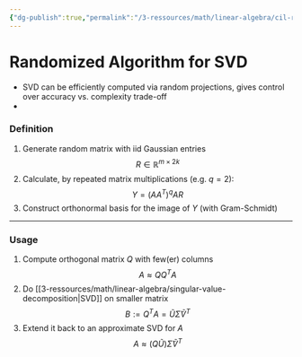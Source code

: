 ```yaml
---
{"dg-publish":true,"permalink":"/3-ressources/math/linear-algebra/cil-randomized-algorithm-svd/","tags":["math/linear-algebra, eth/cil/theory"],"created":"","updated":""}
---
```


# Randomized Algorithm for SVD
- SVD can be efficiently computed via random projections, gives control over accuracy vs. complexity trade-off
- 
### Definition
1. Generate random matrix with iid Gaussian entries
    $$R \in \mathbb{R}^{m \times 2k}$$
2. Calculate, by repeated matrix multiplications (e.g. $q=2$):
   $$Y = (AA^T)^q AR$$
3. Construct orthonormal basis for the image of $Y$ (with Gram-Schmidt)
---
### Usage
1. Compute orthogonal matrix $Q$ with few(er) columns
   $$A \approx QQ^T A$$
2. Do [[3-ressources/math/linear-algebra/singular-value-decomposition\|SVD]] on smaller matrix
   $$B := Q^T A = \tilde{U} \tilde{\Sigma} \tilde{V}^T$$
3. Extend it back to an approximate SVD for $A$
   $$A \approx{(Q \tilde{U}})\tilde{\Sigma}\tilde{V}^T $$  